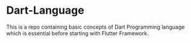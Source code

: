 # Dart-Language
This is a repo containing basic concepts of Dart Programming language which is essential before starting with Flutter Framework.
